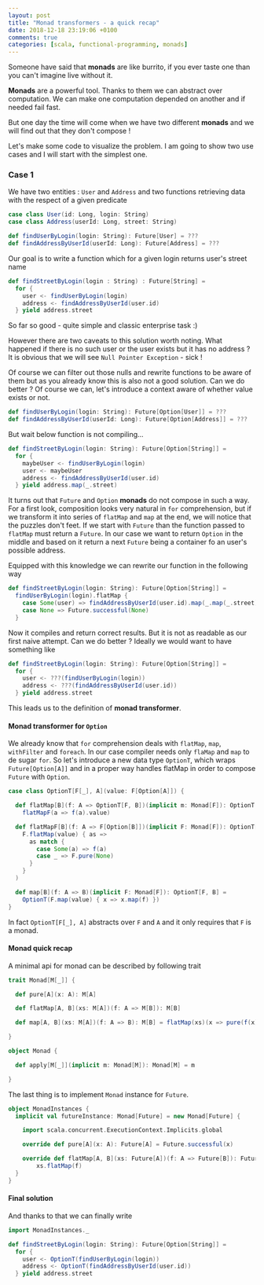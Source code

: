 ```yaml
---
layout: post
title: "Monad transformers - a quick recap"
date: 2018-12-18 23:19:06 +0100
comments: true
categories: [scala, functional-programming, monads]
---
```


Someone have said that **monads** are like burrito, if you ever taste one than
you can't imagine live without it.

**Monads** are a powerful tool. Thanks to them we can abstract over computation.
We can make one computation depended on another and if needed fail fast.

But one day the time will come when we have two different **monads** and we will find
out that they don't compose !

Let's make some code to visualize the problem. I am going to show two use
cases and I will start with the simplest one.

### Case 1
We have two entities : `User` and `Address` and two functions retrieving data
with the respect of a given predicate
```scala
case class User(id: Long, login: String)
case class Address(userId: Long, street: String)

def findUserByLogin(login: String): Future[User] = ???
def findAddressByUserId(userId: Long): Future[Address] = ???

```

Our goal is to write a function which for a given login returns user's street name
```scala
def findStreetByLogin(login : String) : Future[String] =
  for {
    user <- findUserByLogin(login)
    address <- findAddressByUserId(user.id)
  } yield address.street
```

So far so good - quite simple and classic enterprise task :)

However there are two caveats to this solution worth noting. What happened
if there is no such user or the user exists but it has no address ?
It is obvious that we will see `Null Pointer Exception` - sick !

Of course we can filter out those nulls and rewrite functions to be aware of
them but as you already know this is also not a good solution. Can we
do better ? Of course we can, let's introduce a context aware
of whether value exists or not.
```scala
def findUserByLogin(login: String): Future[Option[User]] = ???
def findAddressByUserId(userId: Long): Future[Option[Address]] = ???
```

But wait below function is not compiling...
```scala
def findStreetByLogin(login: String): Future[Option[String]] =
  for {
    maybeUser <- findUserByLogin(login)
    user <- maybeUser
    address <- findAddressByUserId(user.id)
  } yield address.map(_.street)
```

It turns out that `Future` and `Option` **monads** do not compose in such a way.
For a first look, composition looks very natural in `for` comprehension,
but if we transform it into series of `flatMap` and `map` at the end, we
will notice that the puzzles don't feet. If we start with `Future` than the
function passed to `flatMap` must return a `Future`. In our case we want
to return `Option` in the middle and based on it return a next `Future`
being a container fo an user's possible address.

Equipped with this knowledge we can rewrite our function in the following
way
```scala
def findStreetByLogin(login: String): Future[Option[String]] =
  findUserByLogin(login).flatMap {
    case Some(user) => findAddressByUserId(user.id).map(_.map(_.street))
    case None => Future.successful(None)
  }
```
Now it compiles and return correct results. But it is not as readable as
our first naive attempt. Can we do better ? Ideally we would want to have
something like
```scala
def findStreetByLogin(login: String): Future[Option[String]] =
  for {
    user <- ???(findUserByLogin(login))
    address <- ???(findAddressByUserId(user.id))
  } yield address.street
```
This leads us to the definition of **monad transformer**.

#### Monad transformer for `Option`
We already know that `for` comprehension deals with `flatMap`, `map`,
`withFilter` and `foreach`. In our case compiler needs only `flaMap` and `map`
to de sugar `for`. So let's introduce a new data type `OptionT`,
which wraps `Future[Option[A]]` and in a proper way handles
flatMap in order to compose `Future` with `Option`.
```scala
case class OptionT[F[_], A](value: F[Option[A]]) {

  def flatMap[B](f: A => OptionT[F, B])(implicit m: Monad[F]): OptionT[F, B] =
    flatMapF(a => f(a).value)

  def flatMapF[B](f: A => F[Option[B]])(implicit F: Monad[F]): OptionT[F, B] = OptionT(
    F.flatMap(value) { as =>
      as match {
        case Some(a) => f(a)
        case _ => F.pure(None)
      }
    }
  )

  def map[B](f: A => B)(implicit F: Monad[F]): OptionT[F, B] =
    OptionT(F.map(value) { x => x.map(f) })
}
```
In fact `OptionT[F[_], A]` abstracts over `F` and `A` and it only requires that `F`
is a monad.

#### Monad quick recap
A minimal api for monad can be described by following trait
```scala
trait Monad[M[_]] {

  def pure[A](x: A): M[A]

  def flatMap[A, B](xs: M[A])(f: A => M[B]): M[B]

  def map[A, B](xs: M[A])(f: A => B): M[B] = flatMap(xs)(x => pure(f(x)))

}

object Monad {

  def apply[M[_]](implicit m: Monad[M]): Monad[M] = m

}
```
The last thing is to implement `Monad` instance for `Future`.
```scala
object MonadInstances {
  implicit val futureInstance: Monad[Future] = new Monad[Future] {

    import scala.concurrent.ExecutionContext.Implicits.global

    override def pure[A](x: A): Future[A] = Future.successful(x)

    override def flatMap[A, B](xs: Future[A])(f: A => Future[B]): Future[B] =
        xs.flatMap(f)
  }
}
```

#### Final solution
And thanks to that we can finally write
```scala
import MonadInstances._

def findStreetByLogin(login: String): Future[Option[String]] =
  for {
    user <- OptionT(findUserByLogin(login))
    address <- OptionT(findAddressByUserId(user.id))
  } yield address.street
```